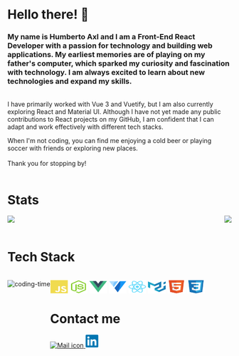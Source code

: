# Hello there! 👋
### My name is Humberto Axl and I am a Front-End React Developer with a passion for technology and building web applications. My earliest memories are of playing on my father's computer, which sparked my curiosity and fascination with technology. I am always excited to learn about new technologies and expand my skills.
<br>
I have primarily worked with Vue 3 and Vuetify, but I am also currently exploring React and Material UI. Although I have not yet made any public contributions to React projects on my GitHub, I am confident that I can adapt and work effectively with different tech stacks.

When I'm not coding, you can find me enjoying a cold beer or playing soccer with friends or exploring new places.
<br>
<br>
Thank you for stopping by!
<br>
<br>
# Stats

<div>
  <img height="180em" src="https://github-readme-stats.vercel.app/api?username=humbertoaxl&show_icons=true&theme=react" />
  <img align="right" height="180em" src="https://github-readme-stats.vercel.app/api/top-langs/?username=humbertoaxl&layout=compact&theme=react" />
</div>
<br>
 
# Tech Stack

<div style="display: inline_block"><br>
  <img align="left" height="250" alt="coding-time" src="code.gif">
  <img align="center" height="30" width="40" alt="js-icon" src="https://raw.githubusercontent.com/devicons/devicon/master/icons/javascript/javascript-plain.svg">
  <img align="center" height="30" width="40" alt="nodejs-icon" src="https://raw.githubusercontent.com/devicons/devicon/master/icons/nodejs/nodejs-original.svg">
  <img align="center" height="30" width="40" alt="vue-icon" src="https://raw.githubusercontent.com/devicons/devicon/master/icons/vuejs/vuejs-original.svg">
  <img align="center" height="30" width="40" alt="vuetify-icon" src="https://raw.githubusercontent.com/devicons/devicon/master/icons/vuetify/vuetify-original.svg">
  <img align="center" height="30" width="40" alt="react-icon" src="https://raw.githubusercontent.com/devicons/devicon/master/icons/react/react-original.svg">
  <img align="center" height="30" width="40" alt="material-ui-icon" src="https://raw.githubusercontent.com/devicons/devicon/master/icons/materialui/materialui-original.svg">
  <img align="center" height="30" width="40" alt="html-icon" src="https://raw.githubusercontent.com/devicons/devicon/master/icons/html5/html5-original.svg">
  <img align="center" height="30" width="40" alt="css-icon" src="https://raw.githubusercontent.com/devicons/devicon/master/icons/css3/css3-original.svg">
</div>
    
  
# Contact me
<a href = "mailto: humbertoaxl@gmail.com">
  <img alt="Mail icon" src="https://upload.wikimedia.org/wikipedia/commons/thumb/7/7e/Gmail_icon_%282020%29.svg/2560px-Gmail_icon_%282020%29.svg.png" height="28">
</a>
<a href = "https://www.linkedin.com/in/humbertoaxl/">
  <img alt="Linkedin icon" src="https://raw.githubusercontent.com/devicons/devicon/master/icons/linkedin/linkedin-original.svg" height="30">
</a>
</div>
